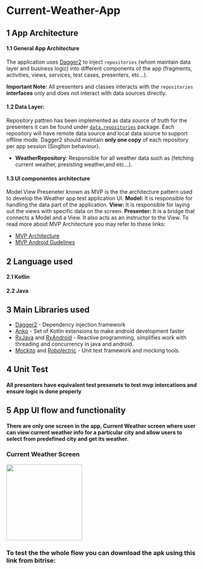# Current-Weather-App

## 1 App Architecture
#### 1.1 General App Architecture
The application uses [Dagger2](https://google.github.io/dagger/) to inject `repositories` (whom maintain data layer and business logic) into different components of the app (fragments, activities, views, services, test cases, presenters, etc...).

**Important Note:** All presenters and classes interacts with the `repositories` **interfaces** only and does not interact with data sources directly.
#### 1.2 Data Layer:
Repository pattren has been implemented as data source of truth for the presenters it can be found under [`data.repositories`](https://github.com/zack-barakat/Current-Weather-App/tree/master/app/src/main/java/com/android/weathertestapp/data/repositories) package. Each repository will have remote data source and local data source to support offline mode.
Dagger2 should maintain **only one copy** of each repository per app session (Singlton behaviour).

* **WeatherRepository**: Responsible for all weather data such as (fetching current weather, presisting weather,and etc...).

#### 1.3 UI componentes architecture
Model View Preseneter known as MVP is the the architecture pattern used to develop the Weather app test application UI.
**Model:** It is responsible for handling the data part of the application.
**View:** It is responsible for laying out the views with specific data on the screen.
**Presenter:** It is a bridge that connects a Model and a View. It also acts as an instructor to the View.
To read more about MVP Architecture you may refer to these links:
- [MVP Architecture](https://blog.mindorks.com/essential-guide-for-designing-your-android-app-architecture-mvp-part-1-74efaf1cda40#.lkml1yggq)
- [MVP Android Gudelines](https://medium.com/@cervonefrancesco/model-view-presenter-android-guidelines-94970b430ddf)

## 2 Language used
#### 2.1 Kotlin
#### 2.2 Java

## 3 Main Libraries used

* [Dagger2](https://google.github.io/dagger/android.html) - Dependency injection framework
* [Anko](https://github.com/Kotlin/anko) - Set of Kotlin extensions to make android development faster
* [RxJava](https://github.com/ReactiveX/RxJava) and [RxAndroid](https://github.com/ReactiveX/RxAndroid) - Reactive programming, simplifies work with threading and concurrency in java and android.
* [Mockito](https://github.com/mockito/mockito) and [Robolectric](https://github.com/robolectric/robolectric) - Unit test framework and mocking tools.

## 4 Unit Test

#### All presenters have equivalent test presenets to test mvp intercations and ensure logic is done properly

## 5 App UI flow and functionality
#### There are only one screen in the app, Current Weather screen where user can view current weather info for a particular city and allow users to select from predefined city and get its weather.
### Current Weather Screen 
<img src="https://user-images.githubusercontent.com/13542406/59402919-13202380-8dd3-11e9-912c-495ff47f3ec9.png" width="200" >

### To test the the whole flow you can download the apk using this link from bitrise: 

